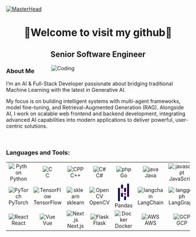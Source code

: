 [![MasterHead](https://visme.co/blog/wp-content/uploads/2019/10/animated-presentation-software-header-wide.gif)](https://github.com/godcodev)
<h1 align="center">👋Welcome to visit my github👋</h1>
<h2 align="center">Senior Software Engineer</h2>
<img align="right" alt="Coding" width="380" src="https://blog.imarticus.org/wp-content/uploads/2020/05/de.gif">

<h3 align="left">About Me</h3>

I’m an AI & Full-Stack Developer passionate about bridging traditional Machine Learning with the latest in Generative
AI.

My focus is on building intelligent systems with multi-agent frameworks, model fine-tuning, and Retrieval-Augmented
Generation (RAG). Alongside AI, I work on scalable web frontend and backend development, integrating advanced AI
capabilities into modern applications to deliver powerful, user-centric solutions.

<br clear="right" />

<h3 align="left">Languages and Tools:</h3>

<div align="center" style="witdh:100%">
    <table align="center">
        <tr>
            <td align="center" width="96">
                <img src="https://skillicons.dev/icons?i=python" alt="Python" width="45" height="45" alt="Python" />
                <br>Python
            </td>
            <td align="center" width="96">
                <img src="https://skillicons.dev/icons?i=c" alt="C" width="45" height="45" alt="C" />
                <br>C
            </td>
            <td align="center" width="96">
                <img src="https://skillicons.dev/icons?i=cpp" alt="CPP" width="45" height="45" alt="C++" />
                <br>C++
            </td>
            <td align="center" width="96">
                <img src="https://skillicons.dev/icons?i=c#" width="45" height="45" alt="C#" />
                <br>C#
            </td>
            <td align="center" width="90">
                <img src="https://skillicons.dev/icons?i=go" width="45" height="45" alt="php" />
                <br>Go
            </td>
            <td align="center" width="90">
                <img src="https://skillicons.dev/icons?i=java" width="45" height="45" alt="java" />
                <br>Java
            </td>
            <td align="center" width="90">
                <img src="https://skillicons.dev/icons?i=javascript" width="45" height="45" alt="javascript" />
                <br>JavaScript
            </td>
            <td align="center" width="90">
                <img src="https://skillicons.dev/icons?i=typescript" width="45" height="45" alt="typescript" />
                <br>TypeScript
            </td>
            <td align="center" width="90">
                <img src="https://skillicons.dev/icons?i=r" width="45" height="45" alt="r" />
                <br>R
            </td>
        </tr>
        <tr>
            <td align="center" width="96">
                <img src="https://skillicons.dev/icons?i=pytorch" width="48" height="48" alt="PyTorch" />
                <br>PyTorch
            </td>
            <td align="center" width="96">
                <img src="https://skillicons.dev/icons?i=tensorflow" width="48" height="48" alt="TensorFlow" />
                <br>TensorFlow
            </td>
            <td align="center" width="96">
                <img src="https://skillicons.dev/icons?i=sklearn" width="48" height="48" alt="sklearn" />
                <br>sklearn
            </td>
            <td align="center" width="96">
                <img src="https://skillicons.dev/icons?i=opencv" width="48" height="48" alt="OpenCV" />
                <br>OpenCV
            </td>
            <td align="center" width="96">
                <img src="https://raw.githubusercontent.com/devicons/devicon/2ae2a900d2f041da66e950e4d48052658d850630/icons/pandas/pandas-original.svg" width="48" height="48" alt="pandas" />
                <br>Pandas
            </td>
            <td align="center" width="96">
                <img src="https://cdn.prod.website-files.com/65b8cd72835ceeacd4449a53/681b1c8ea1f7435322e41d7f_78fcd12986d8e3be598f36c8bf2af9b9_Frame%2099808.svg" width="48" height="48" alt="langchain" />
                <br>LangChain
            </td>
            <td align="center" width="96">
                <img src="https://cdn.prod.website-files.com/65b8cd72835ceeacd4449a53/681b1dce798a52b2ea8f21de_icons-1.svg" width="48" height="48" alt="langgraph" />
                <br>LangGraph
            </td>
            <td align="center" width="96">
                <img src="https://skillicons.dev/icons?i=fastapi" width="48" height="48" alt="FastAPI" />
                <br>FastAPI
            </td>
            <td align="center" width="96">
                <img src="https://skillicons.dev/icons?i=django" width="48" height="48" alt="django" />
                <br>Django
            </td>
        </tr>
        <tr>
            <td align="center" width="96">
                <img src="https://skillicons.dev/icons?i=react" width="48" height="48" alt="React" />
                <br>React
            </td>
            <td align="center" width="96">
                <img src="https://skillicons.dev/icons?i=vue" width="48" height="48" alt="Vue" />
                <br>Vue
            </td>
            <td align="center" width="96">
                <img src="https://skillicons.dev/icons?i=nextjs" width="48" height="48" alt="Next.js" />
                <br>Next.js
            </td>
            <td align="center" width="96">
                <img src="https://skillicons.dev/icons?i=flask" width="48" height="48" alt="Flask" />
                <br>Flask
            </td>
            <td align="center" width="96">
                <img src="https://skillicons.dev/icons?i=docker" width="48" height="48" alt="Docker" />
                <br>Docker
            </td>
            <td align="center" width="96">
                <img src="https://techstack-generator.vercel.app/aws-icon.svg" alt="AWS" width="65" height="65" />
                <br>AWS
            </td>
            <td align="center" width="96">
                <img src="https://skillicons.dev/icons?i=gcp" width="48" height="48" alt="GCP" />
                <br>GCP
            </td>
            <td align="center" width="96">
                <img src="https://skillicons.dev/icons?i=azure" width="48" height="48" alt="Azure" />
                <br>Azure
            </td>
            <td align="center" width="96">
                <img src="https://skillicons.dev/icons?i=postgres" width="48" height="48" alt="PostgreSQL" />
                <br>PostgreSQL
            </td>
        </tr>
    </table>
</div>
